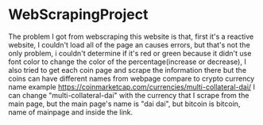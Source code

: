 # WebScrapingProject
The problem I got from webscraping this website is that, first it's a reactive website, 
I couldn't load all of the page an causes errors, 
but that's not the only problem,
i couldn't determine if it's red or green because it didn't use font color to change the color of the percentage(increase or decrease),
I also tried to get each coin page and scrape the information there but the coins can have different names from webpage compare to crypto currency name
example https://coinmarketcap.com/currencies/multi-collateral-dai/ I can change "multi-collateral-dai" with the currency that I scrape from the main page,
but the main page's name is "dai dai", but bitcoin is bitcoin, name of mainpage and inside the link.

